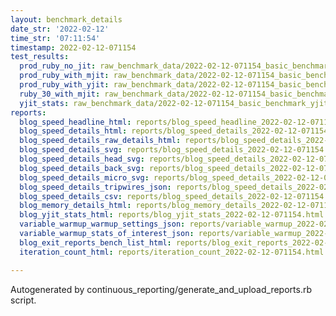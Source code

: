 ```yaml
---
layout: benchmark_details
date_str: '2022-02-12'
time_str: '07:11:54'
timestamp: 2022-02-12-071154
test_results:
  prod_ruby_no_jit: raw_benchmark_data/2022-02-12-071154_basic_benchmark_prod_ruby_no_jit.json
  prod_ruby_with_mjit: raw_benchmark_data/2022-02-12-071154_basic_benchmark_prod_ruby_with_mjit.json
  prod_ruby_with_yjit: raw_benchmark_data/2022-02-12-071154_basic_benchmark_prod_ruby_with_yjit.json
  ruby_30_with_mjit: raw_benchmark_data/2022-02-12-071154_basic_benchmark_ruby_30_with_mjit.json
  yjit_stats: raw_benchmark_data/2022-02-12-071154_basic_benchmark_yjit_stats.json
reports:
  blog_speed_headline_html: reports/blog_speed_headline_2022-02-12-071154.html
  blog_speed_details_html: reports/blog_speed_details_2022-02-12-071154.html
  blog_speed_details_raw_details_html: reports/blog_speed_details_2022-02-12-071154.raw_details.html
  blog_speed_details_svg: reports/blog_speed_details_2022-02-12-071154.svg
  blog_speed_details_head_svg: reports/blog_speed_details_2022-02-12-071154.head.svg
  blog_speed_details_back_svg: reports/blog_speed_details_2022-02-12-071154.back.svg
  blog_speed_details_micro_svg: reports/blog_speed_details_2022-02-12-071154.micro.svg
  blog_speed_details_tripwires_json: reports/blog_speed_details_2022-02-12-071154.tripwires.json
  blog_speed_details_csv: reports/blog_speed_details_2022-02-12-071154.csv
  blog_memory_details_html: reports/blog_memory_details_2022-02-12-071154.html
  blog_yjit_stats_html: reports/blog_yjit_stats_2022-02-12-071154.html
  variable_warmup_warmup_settings_json: reports/variable_warmup_2022-02-12-071154.warmup_settings.json
  variable_warmup_stats_of_interest_json: reports/variable_warmup_2022-02-12-071154.stats_of_interest.json
  blog_exit_reports_bench_list_html: reports/blog_exit_reports_2022-02-12-071154.bench_list.html
  iteration_count_html: reports/iteration_count_2022-02-12-071154.html

---
```

Autogenerated by continuous_reporting/generate_and_upload_reports.rb script.
